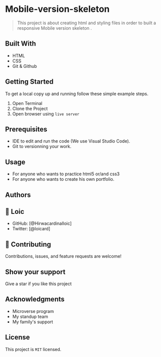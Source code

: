 # Mobile-version-skeleton
> This project is about  creating html and styling files in order to built a responsive Mobile version skeleton .
## Built With
- HTML
- CSS
- Git & Github
## Getting Started
To get a local copy up and running follow these simple example steps.
1. Open Terminal
2. Clone the Project 
3. Open browser using `live server`
## Prerequisites
- IDE to edit and run the code (We use Visual Studio Code).
- Git to versionning your work.
## Usage
- For anyone who wants to practice html5 or/and css3
- For anyone who wants to create his own portfolio.
## Authors
## :bust_in_silhouette: **Loic**
- GitHub: [@Hirwacardinalloic]
- Twitter: [@loicard]
## :handshake: Contributing
Contributions, issues, and feature requests are welcome!
## Show your support
Give a star if you like this project
## Acknowledgments
- Microverse program 
- My standup team 
- My family's support 
## License
This project is `MIT` licensed.

